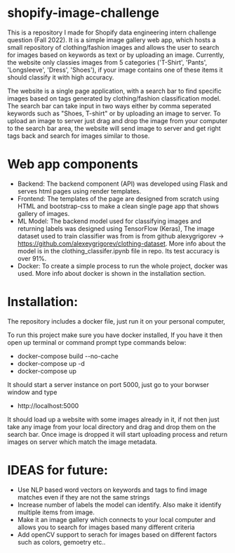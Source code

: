 # shopify-image-challenge
This is a repository I made for Shopify data engineering intern challenge question (Fall 2022). It is a simple image gallery web app, which hosts a small repository of clothing/fashion images and allows the user to search for images based on keywords as text or by uploading an image. Currently, the website only classies images from 5 categories ('T-Shirt', 'Pants', 'Longsleeve', 'Dress', 'Shoes'), if your image contains one of these items it should classify it with high accuracy.


The website is a single page application, with a search bar to find specific images based on tags generated by clothing/fashion classification model. The search bar can take input in two ways either by comma seperated keywords such as "Shoes, T-shirt" or by uploading an image to server. To upload an image to server just drag and drop the image from your computer to the search bar area, the website will send image to server and get right tags back and search for images similar to those. 

# Web app components
  - Backend: The backend component (API) was developed using Flask and serves html pages using render templates.
  - Frontend: The templates of the page are designed from scratch using HTML and bootstrap-css to make a clean single page app that shows gallery of images. 
  - ML Model: The backend model used for classifying images and returning labels was designed using TensorFlow (Keras), The image dataset used to train classifier was from is from github alexygrigorev -> https://github.com/alexeygrigorev/clothing-dataset. More info about the model is in the clothing_classifer.ipynb file in repo. Its test accuracy is over 91%.
  - Docker: To create a simple process to run the whole project, docker was used. More info about docker is shown in the installation section.

# Installation:
  The repository includes a docker file, just run it on your personal computer,

  To run this project make sure you have docker installed, If you have it then open up terminal or command prompt type commands below:
  - docker-compose build --no-cache
  - docker-compose up -d
  - docker-compose up
  
 It should start a server instance on port 5000, just go to your borwser window and type
  - http://localhost:5000
  
 It should load up a website with some images already in it, if not then just take any image from your local directory and drag and drop them on the search bar. Once image is dropped it will start uploading process and return images on server which match the image metadata.


# IDEAS for future:
  - Use NLP based word vectors on keywords and tags to find image matches even if they are not the same strings
  - Increase number of labels the model can identify. Also make it identify multiple items from image.
  - Make it an image gallery which connects to your local computer and allows you to search for images based many different criteria
  - Add openCV support to serach for images based on different factors such as colors, gemoetry etc..
